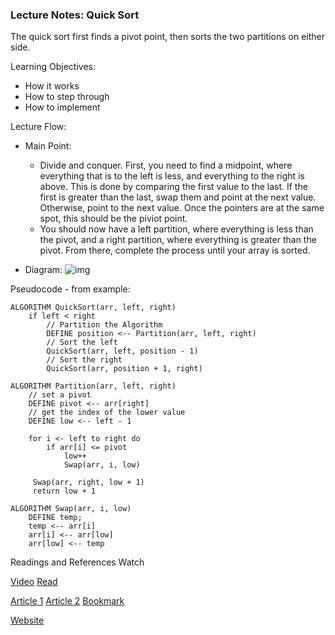 ### Lecture Notes: Quick Sort

The quick sort first finds a pivot point, then sorts the two partitions on either side.

Learning Objectives:
* How it works
* How to step through
* How to implement

Lecture Flow:
* Main Point:
  * Divide and conquer. First, you need to find a midpoint, where everything that is to the left is less, and everything to the right is above. This is done by comparing the first value to the last. If the first is greater than the last, swap them and point at the next value. Otherwise, point to the next value. Once the pointers are at the same spot, this should be the piviot point.
  * You should now have a left partition, where everything is less than the pivot, and a right partition, where everything is greater than the pivot. From there, complete the process until your array is sorted.

* Diagram:
![img](https://i.imgur.com/Xi0ns4y.jpg)

Pseudocode - from example:

```
ALGORITHM QuickSort(arr, left, right)
    if left < right
        // Partition the Algorithm
        DEFINE position <-- Partition(arr, left, right)
        // Sort the left
        QuickSort(arr, left, position - 1)
        // Sort the right
        QuickSort(arr, position + 1, right)

ALGORITHM Partition(arr, left, right)
    // set a pivot
    DEFINE pivot <-- arr[right]
    // get the index of the lower value
    DEFINE low <-- left - 1

    for i <- left to right do
        if arr[i] <= pivot
            low++
            Swap(arr, i, low)
     
     Swap(arr, right, low + 1)
     return low + 1

ALGORITHM Swap(arr, i, low)
    DEFINE temp;
    temp <-- arr[i]
    arr[i] <-- arr[low]
    arr[low] <-- temp
```
Readings and References
Watch

[Video](https://www.youtube.com/watch?v=vxENKlcs2Tw)
[Read](https://www.khanacademy.org/computing/computer-science/algorithms/quick-sort/a/overview-of-quicksort)

[Article 1](https://www.careercup.com/question?id=2299)
[Article 2](http://me.dt.in.th/page/Quicksort/)
[Bookmark](https://www.hackerearth.com/practice/algorithms/sorting/quick-sort/visualize/)

[Website](https://algs4.cs.princeton.edu/23quicksort/)